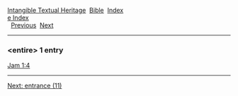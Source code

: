 [Intangible Textual Heritage](../../index)  [Bible](../index) 
[Index](index)   
[e Index](_e_)  
  [Previous](c03766)  [Next](c03768) 

------------------------------------------------------------------------

### &lt;entire&gt; 1 entry

[Jam 1:4](../kjv/jam001.htm#004)  

------------------------------------------------------------------------

[Next: entrance (11)](c03768)
